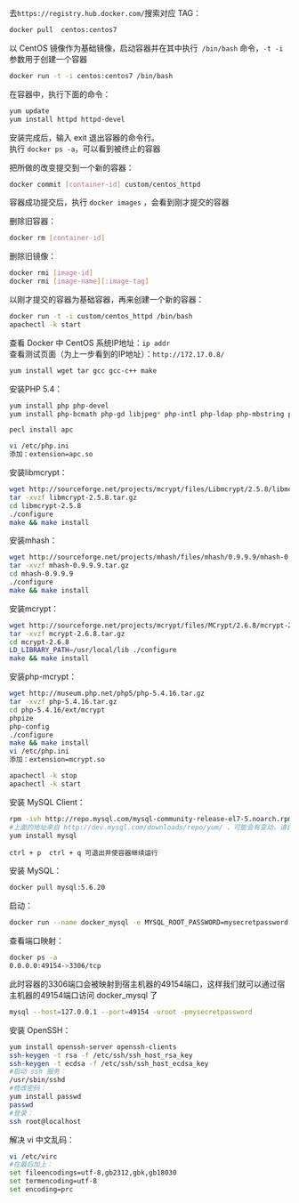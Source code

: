去`https://registry.hub.docker.com/`搜索对应 TAG：
```bash
docker pull  centos:centos7
```  

以 CentOS 镜像作为基础镜像，启动容器并在其中执行` /bin/bash` 命令，` -t -i `参数用于创建一个容器  
```bash
docker run -t -i centos:centos7 /bin/bash
```

在容器中，执行下面的命令：  
```bash
yum update
yum install httpd httpd-devel
```

安装完成后，输入 exit 退出容器的命令行。  
执行 `docker ps -a`，可以看到被终止的容器

把所做的改变提交到一个新的容器：  
```bash
docker commit [container-id] custom/centos_httpd
```
容器成功提交后，执行 `docker images` ，会看到刚才提交的容器

删除旧容器：  
```bash
docker rm [container-id]
```

删除旧镜像：  
```bash
docker rmi [image-id]
docker rmi [image-name][:image-tag]
```

以刚才提交的容器为基础容器，再来创建一个新的容器：  
```bash
docker run -t -i custom/centos_httpd /bin/bash
apachectl -k start
```
查看 Docker 中 CentOS 系统IP地址：`ip addr`  
查看测试页面（为上一步看到的IP地址）：`http://172.17.0.8/`

```bash
yum install wget tar gcc gcc-c++ make
```

安装PHP 5.4：  
```bash
yum install php php-devel
yum install php-bcmath php-gd libjpeg* php-intl php-ldap php-mbstring php-mhash php- mysql nd php- mysql i php-odbc php-pdo php-pear php-pecl-memcache php-soap php-xml php-xmlrpc  

pecl install apc  

vi /etc/php.ini  
添加：extension=apc.so
```

安装libmcrypt：  
```bash
wget http://sourceforge.net/projects/mcrypt/files/Libmcrypt/2.5.8/libmcrypt-2.5.8.tar.gz
tar -xvzf libmcrypt-2.5.8.tar.gz
cd libmcrypt-2.5.8
./configure
make && make install
```

安装mhash：  
```bash
wget http://sourceforge.net/projects/mhash/files/mhash/0.9.9.9/mhash-0.9.9.9.tar.gz
tar -xvzf mhash-0.9.9.9.tar.gz
cd mhash-0.9.9.9
./configure
make && make install
```

安装mcrypt：  
```bash
wget http://sourceforge.net/projects/mcrypt/files/MCrypt/2.6.8/mcrypt-2.6.8.tar.gz
tar -xvzf mcrypt-2.6.8.tar.gz
cd mcrypt-2.6.8
LD_LIBRARY_PATH=/usr/local/lib ./configure
make && make install
```

安装php-mcrypt：  
```bash
wget http://museum.php.net/php5/php-5.4.16.tar.gz
tar -xvzf php-5.4.16.tar.gz
cd php-5.4.16/ext/mcrypt
phpize
php-config
./configure
make && make install
vi /etc/php.ini
添加：extension=mcrypt.so

apachectl -k stop
apachectl -k start
```

安装 MySQL Client：  
```bash
rpm -ivh http://repo.mysql.com/mysql-community-release-el7-5.noarch.rpm
#上面的地址来自 http://dev.mysql.com/downloads/repo/yum/ ，可能会有变动，请自行修改
yum install mysql
```

`ctrl + p  ctrl + q 可退出并使容器继续运行`

安装 MySQL：  
```bash
docker pull mysql:5.6.20
```
启动：  
```bash
docker run --name docker_mysql -e MYSQL_ROOT_PASSWORD=mysecretpassword -d -P mysql:5.6.20
```

查看端口映射：  
```bash
docker ps -a
0.0.0.0:49154->3306/tcp
```
此时容器的3306端口会被映射到宿主机器的49154端口，这样我们就可以通过宿主机器的49154端口访问 docker_mysql 了  
```bash
mysql --host=127.0.0.1 --port=49154 -uroot -pmysecretpassword
```

安装 OpenSSH：  
```bash
yum install openssh-server openssh-clients
ssh-keygen -t rsa -f /etc/ssh/ssh_host_rsa_key
ssh-keygen -t ecdsa -f /etc/ssh/ssh_host_ecdsa_key
#启动 ssh 服务：
/usr/sbin/sshd
#修改密码：
yum install passwd
passwd
#登录：
ssh root@localhost
```

解决 vi 中文乱码：  
```bash
vi /etc/virc
#在最后加上：
set fileencodings=utf-8,gb2312,gbk,gb18030
set termencoding=utf-8
set encoding=prc
```